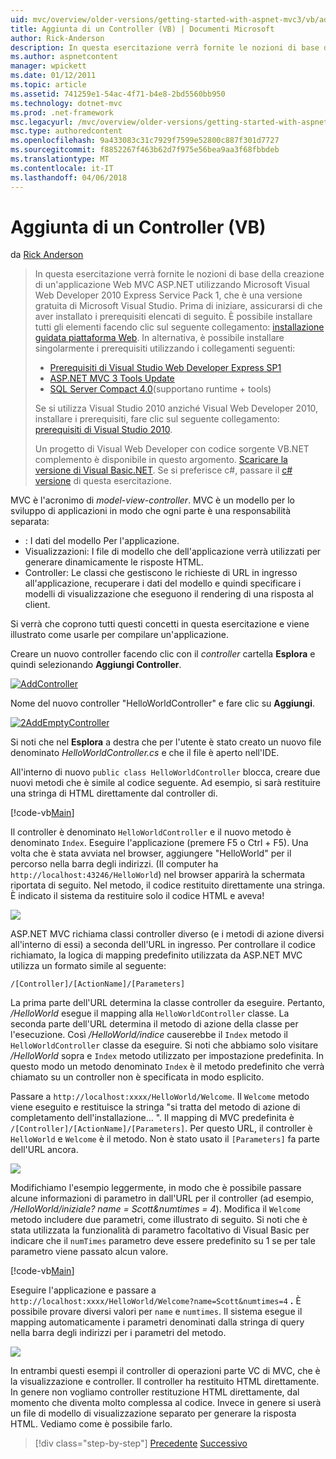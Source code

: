 ```yaml
---
uid: mvc/overview/older-versions/getting-started-with-aspnet-mvc3/vb/adding-a-controller
title: Aggiunta di un Controller (VB) | Documenti Microsoft
author: Rick-Anderson
description: In questa esercitazione verrà fornite le nozioni di base della creazione di un'applicazione Web MVC ASP.NET utilizzando Microsoft Visual Web Developer 2010 Express Service Pack 1, ovvero...
ms.author: aspnetcontent
manager: wpickett
ms.date: 01/12/2011
ms.topic: article
ms.assetid: 741259e1-54ac-4f71-b4e8-2bd5560bb950
ms.technology: dotnet-mvc
ms.prod: .net-framework
msc.legacyurl: /mvc/overview/older-versions/getting-started-with-aspnet-mvc3/vb/adding-a-controller
msc.type: authoredcontent
ms.openlocfilehash: 9a433083c31c7929f7599e52800c887f301d7727
ms.sourcegitcommit: f8852267f463b62d7f975e56bea9aa3f68fbbdeb
ms.translationtype: MT
ms.contentlocale: it-IT
ms.lasthandoff: 04/06/2018
---
```

<a name="adding-a-controller-vb"></a>Aggiunta di un Controller (VB)
====================
da [Rick Anderson](https://github.com/Rick-Anderson)

> In questa esercitazione verrà fornite le nozioni di base della creazione di un'applicazione Web MVC ASP.NET utilizzando Microsoft Visual Web Developer 2010 Express Service Pack 1, che è una versione gratuita di Microsoft Visual Studio. Prima di iniziare, assicurarsi di che aver installato i prerequisiti elencati di seguito. È possibile installare tutti gli elementi facendo clic sul seguente collegamento: [installazione guidata piattaforma Web](https://www.microsoft.com/web/gallery/install.aspx?appid=VWD2010SP1Pack). In alternativa, è possibile installare singolarmente i prerequisiti utilizzando i collegamenti seguenti:
> 
> - [Prerequisiti di Visual Studio Web Developer Express SP1](https://www.microsoft.com/web/gallery/install.aspx?appid=VWD2010SP1Pack)
> - [ASP.NET MVC 3 Tools Update](https://www.microsoft.com/web/gallery/install.aspx?appsxml=&amp;appid=MVC3)
> - [SQL Server Compact 4.0](https://www.microsoft.com/web/gallery/install.aspx?appid=SQLCE;SQLCEVSTools_4_0)(supportano runtime + tools)
> 
> Se si utilizza Visual Studio 2010 anziché Visual Web Developer 2010, installare i prerequisiti, fare clic sul seguente collegamento: [prerequisiti di Visual Studio 2010](https://www.microsoft.com/web/gallery/install.aspx?appsxml=&amp;appid=VS2010SP1Pack).
> 
> Un progetto di Visual Web Developer con codice sorgente VB.NET complemento è disponibile in questo argomento. [Scaricare la versione di Visual Basic.NET](https://code.msdn.microsoft.com/Introduction-to-MVC-3-10d1b098). Se si preferisce c#, passare il [c# versione](../cs/adding-a-controller.md) di questa esercitazione.


MVC è l'acronimo di *model-view-controller*. MVC è un modello per lo sviluppo di applicazioni in modo che ogni parte è una responsabilità separata:

- : I dati del modello Per l'applicazione.
- Visualizzazioni: I file di modello che dell'applicazione verrà utilizzati per generare dinamicamente le risposte HTML.
- Controller: Le classi che gestiscono le richieste di URL in ingresso all'applicazione, recuperare i dati del modello e quindi specificare i modelli di visualizzazione che eseguono il rendering di una risposta al client.

Si verrà che coprono tutti questi concetti in questa esercitazione e viene illustrato come usarle per compilare un'applicazione.

Creare un nuovo controller facendo clic con il *controller* cartella **Esplora** e quindi selezionando **Aggiungi Controller**.

[![AddController](adding-a-controller/_static/image2.png "AddController")](adding-a-controller/_static/image1.png)

Nome del nuovo controller &quot;HelloWorldController&quot; e fare clic su **Aggiungi**.

[![2AddEmptyController](adding-a-controller/_static/image4.png "2AddEmptyController")](adding-a-controller/_static/image3.png)

Si noti che nel **Esplora** a destra che per l'utente è stato creato un nuovo file denominato *HelloWorldController.cs* e che il file è aperto nell'IDE.

All'interno di nuovo `public class HelloWorldController` blocca, creare due nuovi metodi che è simile al codice seguente. Ad esempio, si sarà restituire una stringa di HTML direttamente dal controller di.

[!code-vb[Main](adding-a-controller/samples/sample1.vb)]

Il controller è denominato `HelloWorldController` e il nuovo metodo è denominato `Index`. Eseguire l'applicazione (premere F5 o Ctrl + F5). Una volta che è stata avviata nel browser, aggiungere &quot;HelloWorld&quot; per il percorso nella barra degli indirizzi. (Il computer ha `http://localhost:43246/HelloWorld`) nel browser apparirà la schermata riportata di seguito. Nel metodo, il codice restituito direttamente una stringa. È indicato il sistema da restituire solo il codice HTML e aveva!

![](adding-a-controller/_static/image5.png)

ASP.NET MVC richiama classi controller diverso (e i metodi di azione diversi all'interno di essi) a seconda dell'URL in ingresso. Per controllare il codice richiamato, la logica di mapping predefinito utilizzata da ASP.NET MVC utilizza un formato simile al seguente:

`/[Controller]/[ActionName]/[Parameters]`

La prima parte dell'URL determina la classe controller da eseguire. Pertanto, */HelloWorld* esegue il mapping alla `HelloWorldController` classe. La seconda parte dell'URL determina il metodo di azione della classe per l'esecuzione. Così */HelloWorld/indice* causerebbe il `Index` metodo il `HelloWorldController` classe da eseguire. Si noti che abbiamo solo visitare */HelloWorld* sopra e `Index` metodo utilizzato per impostazione predefinita. In questo modo un metodo denominato `Index` è il metodo predefinito che verrà chiamato su un controller non è specificata in modo esplicito.

Passare a `http://localhost:xxxx/HelloWorld/Welcome`. Il `Welcome` metodo viene eseguito e restituisce la stringa &quot;si tratta del metodo di azione di completamento dell'installazione... &quot;. Il mapping di MVC predefinita è `/[Controller]/[ActionName]/[Parameters]`. Per questo URL, il controller è `HelloWorld` e `Welcome` è il metodo. Non è stato usato il `[Parameters]` fa parte dell'URL ancora.

![](adding-a-controller/_static/image6.png)

Modifichiamo l'esempio leggermente, in modo che è possibile passare alcune informazioni di parametro in dall'URL per il controller (ad esempio, */HelloWorld/iniziale? name = Scott&amp;numtimes = 4*). Modifica il `Welcome` metodo includere due parametri, come illustrato di seguito. Si noti che è stata utilizzata la funzionalità di parametro facoltativo di Visual Basic per indicare che il `numTimes` parametro deve essere predefinito su 1 se per tale parametro viene passato alcun valore.

[!code-vb[Main](adding-a-controller/samples/sample2.vb)]

Eseguire l'applicazione e passare a `http://localhost:xxxx/HelloWorld/Welcome?name=Scott&numtimes=4` **.** È possibile provare diversi valori per `name` e `numtimes`. Il sistema esegue il mapping automaticamente i parametri denominati dalla stringa di query nella barra degli indirizzi per i parametri del metodo.

![](adding-a-controller/_static/image7.png)

In entrambi questi esempi il controller di operazioni parte VC di MVC, che è la visualizzazione e controller. Il controller ha restituito HTML direttamente. In genere non vogliamo controller restituzione HTML direttamente, dal momento che diventa molto complessa al codice. Invece in genere si userà un file di modello di visualizzazione separato per generare la risposta HTML. Vediamo come è possibile farlo.

> [!div class="step-by-step"]
> [Precedente](intro-to-aspnet-mvc-3.md)
> [Successivo](adding-a-view.md)
